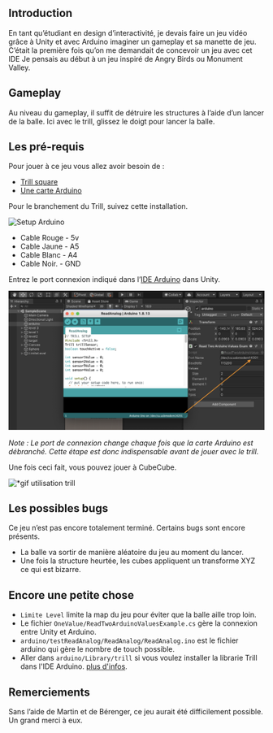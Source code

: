 ## Introduction
En tant qu’étudiant en design d’interactivité, je devais faire un jeu vidéo grâce à Unity et avec Arduino imaginer un gameplay et sa manette de jeu. C’était la première fois qu’on me demandait de concevoir un jeu avec cet IDE Je pensais au début à un jeu inspiré de Angry Birds ou Monument Valley. 

## Gameplay
Au niveau du gameplay, il suffit de détruire les structures à l’aide d’un lancer de la balle. Ici avec le trill, glissez le doigt pour lancer la balle. 

## Les pré-requis
Pour jouer à ce jeu vous allez avoir besoin de :
- [Trill square](http://shop.bela.io/products/trill-square)
- [Une carte Arduino](https://store.arduino.cc/arduino-uno-rev3)

Pour le branchement du Trill, suivez cette installation.

![Setup Arduino](md/img/Arduino-setup.jpg)

- Cable Rouge - 5v
- Cable Jaune - A5
- Cable Blanc - A4
- Cable Noir. - GND

Entrez le port connexion indiqué dans l’[IDE Arduino](https://www.arduino.cc/en/software) dans Unity. 

![Port de connexion arduino](md/img/port-connexion.png)

*Note : Le port de connexion change chaque fois que la carte Arduino est débranché. Cette étape est donc indispensable avant de jouer avec le trill.*

Une fois ceci fait, vous pouvez jouer à CubeCube. 

![*gif utilisation trill](md/img/play.png)

## Les possibles bugs
Ce jeu n’est pas encore totalement terminé. Certains bugs sont encore présents. 
- La balle va sortir de manière aléatoire du jeu au moment du lancer. 
- Une fois la structure heurtée, les cubes appliquent un transforme XYZ ce qui est bizarre.

## Encore une petite chose
- ```Limite Level``` limite la map du jeu pour éviter que la balle aille trop loin. 
- Le fichier ```OneValue/ReadTwoArduinoValuesExample.cs``` gère la connexion entre Unity et Arduino.
- ```arduino/testReadAnalog/ReadAnalog/ReadAnalog.ino``` est le fichier arduino qui gère le nombre de touch possible.
- Aller dans ```arduino/Library/trill``` si vous voulez installer la librarie Trill dans l'IDE Arduino. [plus d'infos](https://www.arduino.cc/en/guide/libraries).

## Remerciements 
Sans l’aide de Martin et de Bérenger, ce jeu aurait été  difficilement possible. Un grand merci à eux. 





